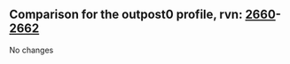 ## Comparison for the outpost0 profile, rvn: [2660](https://github.com/PRO100KatYT/FortniteProfileRevisions/tree/main/profiles/outpost0/2660%20outpost0.json)-[2662](https://github.com/PRO100KatYT/FortniteProfileRevisions/tree/main/profiles/outpost0/2662%20outpost0.json)

No changes

